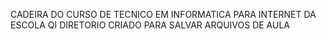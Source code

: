 CADEIRA DO CURSO DE TECNICO EM INFORMATICA PARA INTERNET DA ESCOLA QI
DIRETORIO CRIADO PARA SALVAR ARQUIVOS DE AULA
